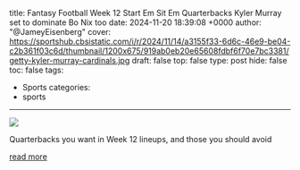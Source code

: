 title: Fantasy Football Week 12 Start Em Sit Em Quarterbacks Kyler Murray set to dominate Bo Nix too
date: 2024-11-20 18:39:08 +0000
author: "@JameyEisenberg"
cover: https://sportshub.cbsistatic.com/i/r/2024/11/14/a3155f33-6d6c-46e9-be04-c2b361f03c6d/thumbnail/1200x675/919ab0eb20e65608fdbf6f70e7bc3381/getty-kyler-murray-cardinals.jpg
draft: false
top: false
type: post
hide: false
toc: false
tags:
  - Sports
categories:
  - sports
---

![](https://sportshub.cbsistatic.com/i/r/2024/11/14/a3155f33-6d6c-46e9-be04-c2b361f03c6d/thumbnail/1200x675/919ab0eb20e65608fdbf6f70e7bc3381/getty-kyler-murray-cardinals.jpg)

Quarterbacks you want in Week 12 lineups, and those you should avoid

[read more](https://www.cbssports.com/fantasy/football/news/fantasy-football-week-12-start-em-sit-em-quarterbacks-kyler-murray-set-to-dominate-bo-nix-too/)
